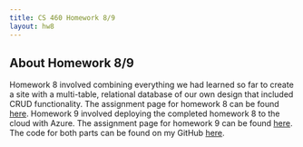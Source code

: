 ```yaml
---
title: CS 460 Homework 8/9
layout: hw8
---
```

## About Homework 8/9

Homework 8 involved combining everything we had learned so far to create a site with a multi-table, relational database of our own design that included CRUD functionality. The assignment page for homework 8 can be found [here](http://www.wou.edu/~morses/classes/cs46x/assignments/HW8.html). Homework 9 involved deploying the completed homework 8 to the cloud with Azure. The assignment page for homework 9 can be found [here](http://www.wou.edu/~morses/classes/cs46x/assignments/HW9.html). The code for both parts can be found on my GitHub [here](https://github.com/mcalawa/senior_project/tree/master/CS_460_Software_Engineering/HW8).